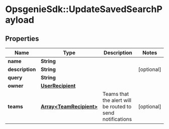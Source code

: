 # OpsgenieSdk::UpdateSavedSearchPayload

## Properties
Name | Type | Description | Notes
------------ | ------------- | ------------- | -------------
**name** | **String** |  | 
**description** | **String** |  | [optional] 
**query** | **String** |  | 
**owner** | [**UserRecipient**](UserRecipient.md) |  | 
**teams** | [**Array&lt;TeamRecipient&gt;**](TeamRecipient.md) | Teams that the alert will be routed to send notifications | [optional] 


